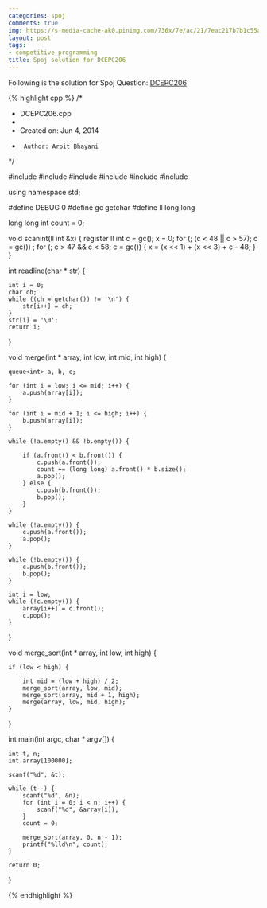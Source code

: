 ```yaml
---
categories: spoj
comments: true
img: https://s-media-cache-ak0.pinimg.com/736x/7e/ac/21/7eac217b7b1c55ab7fd56758e4e181be.jpg
layout: post
tags:
- competitive-programming
title: Spoj solution for DCEPC206
---
```


Following is the solution for Spoj Question: [DCEPC206](http://www.spoj.com/problems/DCEPC206/)

{% highlight cpp %}
/*
 * DCEPC206.cpp
 *
 *  Created on: Jun 4, 2014
 *      Author: Arpit Bhayani
 */

#include <cstdio>
#include <cstdlib>
#include <iostream>
#include <map>
#include <vector>
#include <queue>

using namespace std;

#define DEBUG 0
#define gc getchar
#define ll long long

long long int count = 0;

void scanint(ll int &x) {
	register ll int c = gc();
	x = 0;
	for (; (c < 48 || c > 57); c = gc())
		;
	for (; c > 47 && c < 58; c = gc()) {
		x = (x << 1) + (x << 3) + c - 48;
	}
}

int readline(char * str) {

	int i = 0;
	char ch;
	while ((ch = getchar()) != '\n') {
		str[i++] = ch;
	}
	str[i] = '\0';
	return i;
}

void merge(int * array, int low, int mid, int high) {

	queue<int> a, b, c;

	for (int i = low; i <= mid; i++) {
		a.push(array[i]);
	}

	for (int i = mid + 1; i <= high; i++) {
		b.push(array[i]);
	}

	while (!a.empty() && !b.empty()) {

		if (a.front() < b.front()) {
			c.push(a.front());
			count += (long long) a.front() * b.size();
			a.pop();
		} else {
			c.push(b.front());
			b.pop();
		}
	}

	while (!a.empty()) {
		c.push(a.front());
		a.pop();
	}

	while (!b.empty()) {
		c.push(b.front());
		b.pop();
	}

	int i = low;
	while (!c.empty()) {
		array[i++] = c.front();
		c.pop();
	}
}

void merge_sort(int * array, int low, int high) {

	if (low < high) {

		int mid = (low + high) / 2;
		merge_sort(array, low, mid);
		merge_sort(array, mid + 1, high);
		merge(array, low, mid, high);
	}
}

int main(int argc, char * argv[]) {

	int t, n;
	int array[100000];

	scanf("%d", &t);

	while (t--) {
		scanf("%d", &n);
		for (int i = 0; i < n; i++) {
			scanf("%d", &array[i]);
		}
		count = 0;

		merge_sort(array, 0, n - 1);
		printf("%lld\n", count);
	}

	return 0;
}

{% endhighlight %}